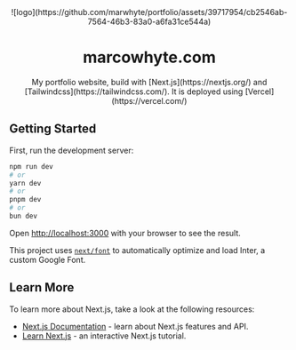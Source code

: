 <div align="center">
![logo](https://github.com/marwhyte/portfolio/assets/39717954/cb2546ab-7564-46b3-83a0-a6fa31ce544a)
</div>
<h1 align="center">
  marcowhyte.com
</h1>
<p align="center">
  My portfolio website, build with [Next.js](https://nextjs.org/) and [Tailwindcss](https://tailwindcss.com/). It is deployed using [Vercel](https://vercel.com/)

## Getting Started

First, run the development server:

```bash
npm run dev
# or
yarn dev
# or
pnpm dev
# or
bun dev
```

Open [http://localhost:3000](http://localhost:3000) with your browser to see the result.

This project uses [`next/font`](https://nextjs.org/docs/basic-features/font-optimization) to automatically optimize and load Inter, a custom Google Font.

## Learn More

To learn more about Next.js, take a look at the following resources:

- [Next.js Documentation](https://nextjs.org/docs) - learn about Next.js features and API.
- [Learn Next.js](https://nextjs.org/learn) - an interactive Next.js tutorial.
